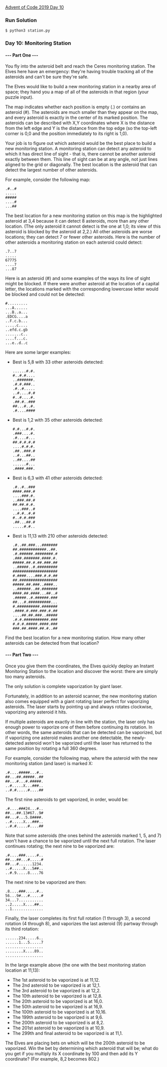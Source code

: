 [Advent of Code 2019 Day 10](https://adventofcode.com/2019/day/10)

### Run Solution
```
$ python3 station.py
```

### Day 10: Monitoring Station

#### --- Part One ---
You fly into the asteroid belt and reach the Ceres monitoring station. The Elves here have an emergency: they're having trouble tracking all of the asteroids and can't be sure they're safe.

The Elves would like to build a new monitoring station in a nearby area of space; they hand you a map of all of the asteroids in that region (your puzzle input).

The map indicates whether each position is empty (.) or contains an asteroid (#). The asteroids are much smaller than they appear on the map, and every asteroid is exactly in the center of its marked position. The asteroids can be described with X,Y coordinates where X is the distance from the left edge and Y is the distance from the top edge (so the top-left corner is 0,0 and the position immediately to its right is 1,0).

Your job is to figure out which asteroid would be the best place to build a new monitoring station. A monitoring station can detect any asteroid to which it has direct line of sight - that is, there cannot be another asteroid exactly between them. This line of sight can be at any angle, not just lines aligned to the grid or diagonally. The best location is the asteroid that can detect the largest number of other asteroids.

For example, consider the following map:

    .#..#
    .....
    #####
    ....#
    ...##

The best location for a new monitoring station on this map is the highlighted asteroid at 3,4 because it can detect 8 asteroids, more than any other location. (The only asteroid it cannot detect is the one at 1,0; its view of this asteroid is blocked by the asteroid at 2,2.) All other asteroids are worse locations; they can detect 7 or fewer other asteroids. Here is the number of other asteroids a monitoring station on each asteroid could detect:

    .7..7
    .....
    67775
    ....7
    ...87

Here is an asteroid (#) and some examples of the ways its line of sight might be blocked. If there were another asteroid at the location of a capital letter, the locations marked with the corresponding lowercase letter would be blocked and could not be detected:

    #.........
    ...A......
    ...B..a...
    .EDCG....a
    ..F.c.b...
    .....c....
    ..efd.c.gb
    .......c..
    ....f...c.
    ...e..d..c

Here are some larger examples:

- Best is 5,8 with 33 other asteroids detected:  

      ......#.#.
      #..#.#....
      ..#######.
      .#.#.###..
      .#..#.....
      ..#....#.#
      #..#....#.
      .##.#..###
      ##...#..#.
      .#....####

- Best is 1,2 with 35 other asteroids detected:  

      #.#...#.#.
      .###....#.
      .#....#...
      ##.#.#.#.#
      ....#.#.#.
      .##..###.#
      ..#...##..
      ..##....##
      ......#...
      .####.###.

- Best is 6,3 with 41 other asteroids detected:  

      .#..#..###
      ####.###.#
      ....###.#.
      ..###.##.#
      ##.##.#.#.
      ....###..#
      ..#.#..#.#
      #..#.#.###
      .##...##.#
      .....#.#..

- Best is 11,13 with 210 other asteroids detected:  

      .#..##.###...#######
      ##.############..##.
      .#.######.########.#
      .###.#######.####.#.
      #####.##.#.##.###.##
      ..#####..#.#########
      ####################
      #.####....###.#.#.##
      ##.#################
      #####.##.###..####..
      ..######..##.#######
      ####.##.####...##..#
      .#####..#.######.###
      ##...#.##########...
      #.##########.#######
      .####.#.###.###.#.##
      ....##.##.###..#####
      .#.#.###########.###
      #.#.#.#####.####.###
      ###.##.####.##.#..##

Find the best location for a new monitoring station. How many other asteroids can be detected from that location?

#### --- Part Two ---
Once you give them the coordinates, the Elves quickly deploy an Instant Monitoring Station to the location and discover the worst: there are simply too many asteroids.

The only solution is complete vaporization by giant laser.

Fortunately, in addition to an asteroid scanner, the new monitoring station also comes equipped with a giant rotating laser perfect for vaporizing asteroids. The laser starts by pointing up and always rotates clockwise, vaporizing any asteroid it hits.

If multiple asteroids are exactly in line with the station, the laser only has enough power to vaporize one of them before continuing its rotation. In other words, the same asteroids that can be detected can be vaporized, but if vaporizing one asteroid makes another one detectable, the newly-detected asteroid won't be vaporized until the laser has returned to the same position by rotating a full 360 degrees.

For example, consider the following map, where the asteroid with the new monitoring station (and laser) is marked X:

    .#....#####...#..
    ##...##.#####..##
    ##...#...#.#####.
    ..#.....X...###..
    ..#.#.....#....##

The first nine asteroids to get vaporized, in order, would be:

    .#....###24...#..
    ##...##.13#67..9#
    ##...#...5.8####.
    ..#.....X...###..
    ..#.#.....#....##

Note that some asteroids (the ones behind the asteroids marked 1, 5, and 7) won't have a chance to be vaporized until the next full rotation. The laser continues rotating; the next nine to be vaporized are:

    .#....###.....#..
    ##...##...#.....#
    ##...#......1234.
    ..#.....X...5##..
    ..#.9.....8....76

The next nine to be vaporized are then:

    .8....###.....#..
    56...9#...#.....#
    34...7...........
    ..2.....X....##..
    ..1..............

Finally, the laser completes its first full rotation (1 through 3), a second rotation (4 through 8), and vaporizes the last asteroid (9) partway through its third rotation:

    ......234.....6..
    ......1...5.....7
    .................
    ........X....89..
    .................

In the large example above (the one with the best monitoring station location at 11,13):

- The 1st asteroid to be vaporized is at 11,12.
- The 2nd asteroid to be vaporized is at 12,1.
- The 3rd asteroid to be vaporized is at 12,2.
- The 10th asteroid to be vaporized is at 12,8.
- The 20th asteroid to be vaporized is at 16,0.
- The 50th asteroid to be vaporized is at 16,9.
- The 100th asteroid to be vaporized is at 10,16.
- The 199th asteroid to be vaporized is at 9,6.
- The 200th asteroid to be vaporized is at 8,2.
- The 201st asteroid to be vaporized is at 10,9.
- The 299th and final asteroid to be vaporized is at 11,1.

The Elves are placing bets on which will be the 200th asteroid to be vaporized. Win the bet by determining which asteroid that will be; what do you get if you multiply its X coordinate by 100 and then add its Y coordinate? (For example, 8,2 becomes 802.)
